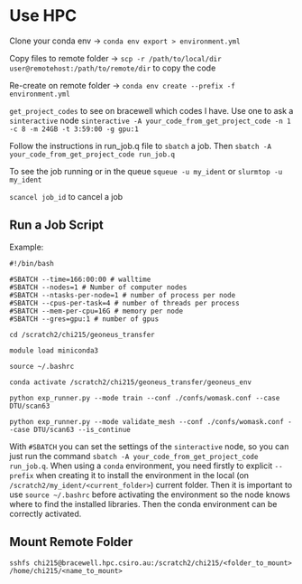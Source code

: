 # Use HPC

Clone your conda env -> `conda env export > environment.yml`

Copy files to remote folder -> `scp -r /path/to/local/dir user@remotehost:/path/to/remote/dir` to copy the code

Re-create on remote folder -> `conda env create --prefix -f environment.yml`

`get_project_codes` to see on bracewell which codes I have. 
Use one to ask a `sinteractive` node `sinteractive -A your_code_from_get_project_code -n 1 -c 8 -m 24GB -t 3:59:00 -g gpu:1`

Follow the instructions in run_job.q file to `sbatch` a job.
Then `sbatch -A your_code_from_get_project_code run_job.q`

To see the job running or in the queue `squeue -u my_ident` or `slurmtop -u my_ident`

`scancel job_id` to cancel a job

## Run a Job Script

Example:
```
#!/bin/bash

#SBATCH --time=166:00:00 # walltime
#SBATCH --nodes=1 # Number of computer nodes
#SBATCH --ntasks-per-node=1 # number of process per node
#SBATCH --cpus-per-task=4 # number of threads per process
#SBATCH --mem-per-cpu=16G # memory per node
#SBATCH --gres=gpu:1 # number of gpus

cd /scratch2/chi215/geoneus_transfer

module load miniconda3

source ~/.bashrc

conda activate /scratch2/chi215/geoneus_transfer/geoneus_env

python exp_runner.py --mode train --conf ./confs/womask.conf --case DTU/scan63

python exp_runner.py --mode validate_mesh --conf ./confs/womask.conf --case DTU/scan63 --is_continue
```
With `#SBATCH` you can set the settings of the `sinteractive` node, so you can just run the command `sbatch -A your_code_from_get_project_code run_job.q`.
When using a `conda` environment, you need firstly to explicit `--prefix` when creating it to install the environment in the local (on `/scratch2/my_ident/<current_folder>`) current folder.
Then it is important to use `source ~/.bashrc` before activating the environment so the node knows where to find the installed libraries. Then the conda environment can be correctly activated.

## Mount Remote Folder

`sshfs chi215@bracewell.hpc.csiro.au:/scratch2/chi215/<folder_to_mount> /home/chi215/<name_to_mount>`
